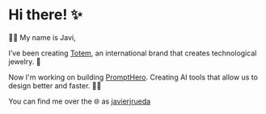 # Hi there! ✨

👋🏼 My name is Javi, 

I’ve been creating [Totem](https://www.tot-em.com/en/), an international brand  that creates technological jewelry. 💍

Now I'm working on building [PromptHero](https://prompthero.com). Creating AI tools that allow us to design better and faster. 🤖🎨

You can find me over the 🌐 as [javierjrueda](https://twitter.com/javierjrueda)

